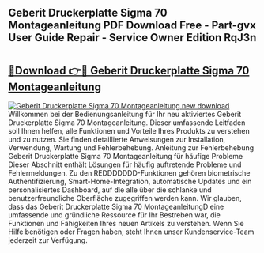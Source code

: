 ## Geberit Druckerplatte Sigma 70 Montageanleitung PDF Download Free - Part-gvx User Guide Repair - Service Owner Edition RqJ3n

# <h2><a href="http://df90gj1.blite.top/?on=Geberit+Druckerplatte+Sigma+70+Montageanleitung">🔗Download 👉🔴 Geberit Druckerplatte Sigma 70 Montageanleitung</a></h2>

[![Geberit Druckerplatte Sigma 70 Montageanleitung new download](https://i.imgur.com/lujVjoI.png)](http://df90gj1.blite.top/?on=Geberit+Druckerplatte+Sigma+70+Montageanleitung)
Willkommen bei der Bedienungsanleitung für Ihr neu aktiviertes Geberit Druckerplatte Sigma 70 Montageanleitung. Dieser umfassende Leitfaden soll Ihnen helfen, alle Funktionen und Vorteile Ihres Produkts zu verstehen und zu nutzen. Sie finden detaillierte Anweisungen zur Installation, Verwendung, Wartung und Fehlerbehebung. Anleitung zur Fehlerbehebung Geberit Druckerplatte Sigma 70 Montageanleitung für häufige Probleme Dieser Abschnitt enthält Lösungen für häufig auftretende Probleme und Fehlermeldungen. Zu den REDDDDDDD-Funktionen gehören biometrische Authentifizierung, Smart-Home-Integration, automatische Updates und ein personalisiertes Dashboard, auf die alle über die schlanke und benutzerfreundliche Oberfläche zugegriffen werden kann. Wir glauben, dass das Geberit Druckerplatte Sigma 70 MontageanleitungD eine umfassende und gründliche Ressource für Ihr Bestreben war, die Funktionen und Fähigkeiten Ihres neuen Artikels zu verstehen. Wenn Sie Hilfe benötigen oder Fragen haben, steht Ihnen unser Kundenservice-Team jederzeit zur Verfügung.
